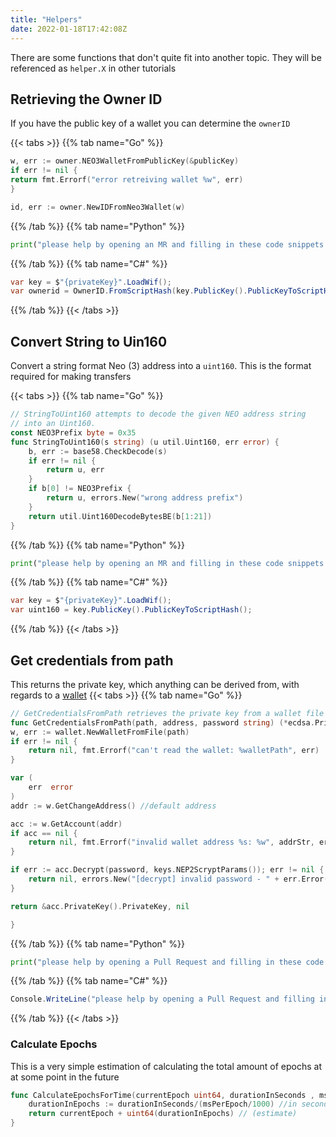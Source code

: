 ```yaml
---
title: "Helpers"
date: 2022-01-18T17:42:08Z
---
```


There are some functions that don't quite fit into another topic. They will be referenced as `helper.X` in other tutorials

## Retrieving the Owner ID

If you have the public key of a wallet you can determine the `ownerID`

{{< tabs >}}
{{% tab name="Go" %}}
```go
w, err := owner.NEO3WalletFromPublicKey(&publicKey)
if err != nil {
return fmt.Errorf("error retreiving wallet %w", err)
}

id, err := owner.NewIDFromNeo3Wallet(w)
```
{{% /tab %}}
{{% tab name="Python" %}}
```python
print("please help by opening an MR and filling in these code snippets!")
```
{{% /tab %}}
{{% tab name="C#" %}}
```c#
var key = $"{privateKey}".LoadWif();
var ownerid = OwnerID.FromScriptHash(key.PublicKey().PublicKeyToScriptHash());
```
{{% /tab %}}
{{< /tabs >}}

## Convert String to Uin160

Convert a string format Neo (3) address into a `uint160`. This is the format required for making transfers

{{< tabs >}}
{{% tab name="Go" %}}
```go
// StringToUint160 attempts to decode the given NEO address string
// into an Uint160.
const NEO3Prefix byte = 0x35
func StringToUint160(s string) (u util.Uint160, err error) {
    b, err := base58.CheckDecode(s)
    if err != nil {
        return u, err
    }
    if b[0] != NEO3Prefix {
        return u, errors.New("wrong address prefix")
    }
    return util.Uint160DecodeBytesBE(b[1:21])
}
```
{{% /tab %}}
{{% tab name="Python" %}}
```python
print("please help by opening an MR and filling in these code snippets!")
```
{{% /tab %}}
{{% tab name="C#" %}}
```c#
var key = $"{privateKey}".LoadWif();
var uint160 = key.PublicKey().PublicKeyToScriptHash();
```
{{% /tab %}}
{{< /tabs >}}

## Get credentials from path

This returns the private key, which anything can be derived from, with regards to a [wallet](/neo-docs/tutorials/wallets)
{{< tabs >}}
{{% tab name="Go" %}}
```go
// GetCredentialsFromPath retrieves the private key from a wallet file 
func GetCredentialsFromPath(path, address, password string) (*ecdsa.PrivateKey, error) {
w, err := wallet.NewWalletFromFile(path)
if err != nil {
    return nil, fmt.Errorf("can't read the wallet: %walletPath", err)
}

var (
    err  error
)
addr := w.GetChangeAddress() //default address

acc := w.GetAccount(addr)
if acc == nil {
    return nil, fmt.Errorf("invalid wallet address %s: %w", addrStr, err)
}

if err := acc.Decrypt(password, keys.NEP2ScryptParams()); err != nil {
    return nil, errors.New("[decrypt] invalid password - " + err.Error())
}

return &acc.PrivateKey().PrivateKey, nil

}
```
{{% /tab %}}
{{% tab name="Python" %}}
```python
print("please help by opening a Pull Request and filling in these code snippets!")
```
{{% /tab %}}
{{% tab name="C#" %}}
```c#
Console.WriteLine("please help by opening a Pull Request and filling in these code snippets!");
```
{{% /tab %}}
{{< /tabs >}}

### Calculate Epochs

This is a very simple estimation of calculating the total amount of epochs at at some point in the future

```go
func CalculateEpochsForTime(currentEpoch uint64, durationInSeconds , msPerEpoch int64) uint64 {
	durationInEpochs := durationInSeconds/(msPerEpoch/1000) //in seconds
	return currentEpoch + uint64(durationInEpochs) // (estimate)
}
```
